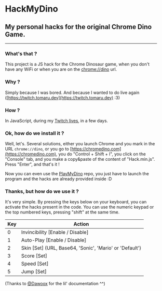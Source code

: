 # HackMyDino
## My personal hacks for the original Chrome Dino Game.
---
### What's that ?
This project is a JS hack for the Chrome Dinosaur game, when you don't have any WiFi or when you are on the [chrome://dino](chrome://dino) url.
### Why ?
Simply because I was bored. And because I wanted to do live again ([https://twitch.tomaru.dev](https://twitch.tomaru.dev) :3)
### How ?
In JavaScript, during my [Twitch lives](https://twitch.tomaru.dev), in a few days.
### Ok, how do we install it ?
Well, let's. Several solutions, either you launch Chrome and you mark in the URL `chrome://dino`, or you go to [https://chromedino.com](https://chromedino.com), you do "Control + Shift + I", you click on the "Console" tab, and you make a copy&paste of the content of "Hack.min.js". Press "Enter", and that's it !

Now you can even use the [PlayMyDino](https://github.com/TomaruDev/PlayMyDino) repo, you just have to launch the program and the hacks are already provided inside :D
### Thanks, but how do we use it ?
It's very simple.
By pressing the keys below on your keyboard, you can activate the hacks present in the code.
You can use the numeric keypad or the top numbered keys, pressing "shift" at the same time.

| Key | Action                                                                    |
|-----|---------------------------------------------------------------------------|
| 0   | Invincibility \[Enable / Disable\]                                        |
| 1   | Auto-Play \[Enable / Disable\]                                            |
| 2   | Skin \[Set\] (URL, Base64, 'Sonic', 'Mario' or 'Default')                 |
| 3   | Score \[Set\]                                                             |
| 4   | Speed \[Set\]                                                             |
| 5   | Jump \[Set\]                                                              |

(Thanks to [@Dawoox](https://github.com/Dawoox) for the lil' documentation ^^)